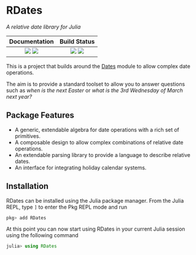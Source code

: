 # RDates

*A relative date library for Julia*

| **Documentation**                                                         | **Build Status**                                              |
|:-------------------------------------------------------------------------:|:-------------------------------------------------------------:|
| [![][docs-stable-img]][docs-stable-url] [![][docs-dev-img]][docs-dev-url] | [![][travis-img]][travis-url] [![][codecov-img]][codecov-url] |

This is a project that builds around the [Dates](https://docs.julialang.org/en/v1/stdlib/Dates/) module to allow complex date operations.  

The aim is to provide a standard toolset to allow you to answer questions such as *when is the next Easter* or *what is the 3rd Wednesday of March next year?*

## Package Features ##
- A generic, extendable algebra for date operations with a rich set of primitives.
- A composable design to allow complex combinations of relative date operations.
- An extendable parsing library to provide a language to describe relative dates.
- An interface for integrating holiday calendar systems.

## Installation

RDates can be installed using the Julia package manager. From the Julia REPL, type `]` to enter the Pkg REPL mode and run
```julia
pkg> add RDates
```

At this point you can now start using RDates in your current Julia session using the following command
```julia
julia> using RDates
```


[docs-dev-img]: https://img.shields.io/badge/docs-dev-blue.svg
[docs-dev-url]: https://infinitechai.github.io/RDates.jl/dev

[docs-stable-img]: https://img.shields.io/badge/docs-stable-blue.svg
[docs-stable-url]: https://infinitechai.github.io/RDates.jl/stable

[travis-img]: https://travis-ci.org/InfiniteChai/RDates.jl.svg?branch=master
[travis-url]: https://travis-ci.org/InfiniteChai/RDates.jl

[codecov-img]: https://codecov.io/gh/InfiniteChai/RDates.jl/branch/master/graph/badge.svg
[codecov-url]: https://codecov.io/gh/InfiniteChai/RDates.jl

[issues-url]: https://github.com/JuliaDocs/Documenter.jl/issues

